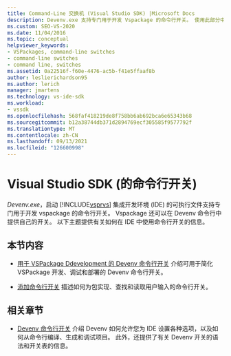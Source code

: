 ```yaml
---
title: Command-Line 交换机 (Visual Studio SDK) |Microsoft Docs
description: Devenv.exe 支持专门用于开发 Vspackage 的命令行开关。 使用此部分中的文章可了解有关命令行开关的信息。
ms.custom: SEO-VS-2020
ms.date: 11/04/2016
ms.topic: conceptual
helpviewer_keywords:
- VSPackages, command-line switches
- command-line switches
- command line, switches
ms.assetid: 0a22516f-f60e-4476-ac5b-f41e5ffaaf8b
author: leslierichardson95
ms.author: lerich
manager: jmartens
ms.technology: vs-ide-sdk
ms.workload:
- vssdk
ms.openlocfilehash: 568faf418219de8f758bb6ab692bca6e65343b68
ms.sourcegitcommit: b12a38744db371d2894769ecf305585f9577792f
ms.translationtype: MT
ms.contentlocale: zh-CN
ms.lasthandoff: 09/13/2021
ms.locfileid: "126600998"
---
```

# <a name="command-line-switches-visual-studio-sdk"></a>Visual Studio SDK (的命令行开关) 
*Devenv.exe*，启动 [!INCLUDE[vsprvs](../code-quality/includes/vsprvs_md.md)] 集成开发环境 (IDE) 的可执行文件支持专门用于开发 vspackage 的命令行开关。 Vspackage 还可以在 Devenv 命令行中提供自己的开关。 以下主题提供有关如何在 IDE 中使用命令行开关的信息。

## <a name="in-this-section"></a>本节内容
- [用于 VSPackage Ddevelopment 的 Devenv 命令行开关](../extensibility/devenv-command-line-switches-for-vspackage-development.md) 介绍可用于简化 VSPackage 开发、调试和部署的 Devenv 命令行开关。

- [添加命令行开关](../extensibility/adding-command-line-switches.md) 描述如何为包实现、查找和读取用户输入的命令行开关。

## <a name="related-sections"></a>相关章节
- [Devenv 命令行开关](../ide/reference/devenv-command-line-switches.md) 介绍 Devenv 如何允许您为 IDE 设置各种选项，以及如何从命令行编译、生成和调试项目。 此外，还提供了有关 Devenv 开关的语法和开关表的信息。

